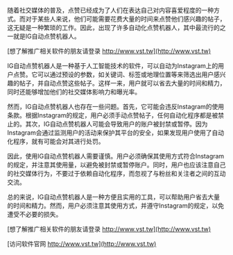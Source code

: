 随着社交媒体的普及，点赞已经成为了人们在表达自己对内容喜爱程度的一种方式。而对于某些人来说，他们可能需要花费大量的时间来点赞他们感兴趣的帖子，这无疑是一种繁琐的工作。因此，出现了许多自动化点赞机器人，其中最流行的之一就是IG自动点赞机器人。

[想了解推广相关软件的朋友请登录 http://www.vst.tw](http://www.vst.tw)

IG自动点赞机器人是一种基于人工智能技术的软件，可以自动为Instagram上的用户点赞。它可以通过预设的参数，如关键词、标签或地理位置等来筛选出用户感兴趣的帖子，并自动点赞这些帖子。这样一来，用户就可以省去大量的时间和精力，同时还能够增加他们的社交媒体影响力和曝光率。

然而，IG自动点赞机器人也存在一些问题。首先，它可能会违反Instagram的使用条款。根据Instagram的规定，用户必须手动点赞帖子，任何自动化程序都是被禁止的。其次，IG自动点赞机器人可能会导致用户的账户被封禁或暂停。因为Instagram会通过监测用户的活动来保护其平台的安全，如果发现用户使用了自动化程序，就有可能会对其进行处罚。

因此，使用IG自动点赞机器人需要谨慎。用户必须确保其使用方式符合Instagram的规定，并注意其使用量，以避免被封禁或暂停账户。同时，用户也应该注意自己的社交媒体行为，不要过于依赖自动化程序，而忽视了与粉丝和关注者之间的互动交流。

总的来说，IG自动点赞机器人是一种方便且实用的工具，可以帮助用户省去大量的时间和精力。然而，用户必须注意其使用方式，并遵守Instagram的规定，以免遭受不必要的损失。

[想了解推广相关软件的朋友请登录 http://www.vst.tw](http://www.vst.tw)


[访问软件官网 http://www.vst.tw](http://www.vst.tw)
